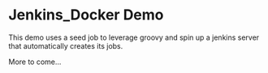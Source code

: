 # Jenkins_Docker Demo

This demo uses a seed job to leverage groovy and spin up a jenkins server that automatically creates its jobs.


More to come...
